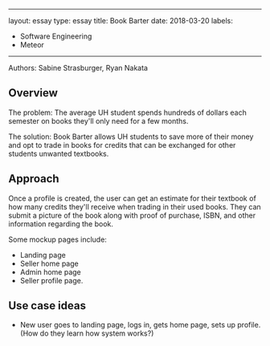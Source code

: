 
---
layout: essay
type: essay
title: Book Barter
date: 2018-03-20
labels:
  - Software Engineering
  - Meteor
---

Authors: Sabine Strasburger, Ryan Nakata

## Overview

The problem: The average UH student spends hundreds of dollars each semester on books they'll only need for a few months. 

The solution: Book Barter allows UH students to save more of their money and opt to trade in books for credits that can be exchanged for other students unwanted textbooks.

## Approach

Once a profile is created, the user can get an estimate for their textbook of how many credits they'll receive when trading in their used books. They can submit a picture of the book along with proof of purchase, ISBN, and other information regarding the book.

Some mockup pages include:

<ul>
<li>Landing page</li>
<li>Seller home page</li>
<li>Admin home page</li>
<li>Seller profile page.</li>
</ul>

## Use case ideas

<ul>
<li>New user goes to landing page, logs in, gets home page, sets up profile. (How do they learn how system works?)</li>
</ul>
